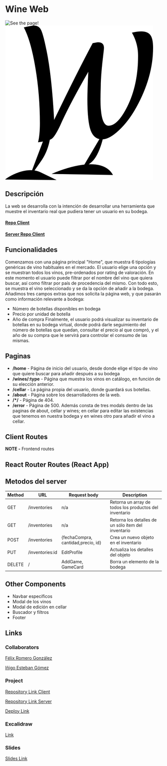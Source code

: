 # Wine Web

![See the page!](https://wineweb.netlify.app/)
![App Logo](/src/images/WineWeb.png)

## Descripción
La web se desarrolla con la intención de desarrollar una herramienta que muestre el inventario real que pudiera tener un usuario en su bodega.
#### [Repo Client](https://github.com/inigoestebangomez/cellar-app.git)
#### [Server Repo Client](https://github.com/inigoestebangomez/server-cellar-app.git)

## Funcionalidades
Comenzamos con una página principal "Home", que muestra 6 tipologías genéricas de vino habituales en el mercado.
El usuario elige una opción y se  muestran todos los vinos, pre-ordenados por rating de valoración. En este momento el usuario puede filtrar por el nombre del vino que quiera buscar, así como filtrar por país de procedencia del mismo.
Con todo esto, se muestra el vino seleccionado y se da la opción de añadir a la bodega. Añadimos tres campos extras que nos solicita la página web, y que pasarán como información relevante a bodega:
- Número de botellas disponibles en bodega
- Precio por unidad de botella
- Año de compra
Finalmente, el usuario podrá visualizar su inventario de botellas en su bodega virtual, donde podrá darle seguimiento del número de botellas que quedan, consultar el precio al que compró, y el año de su compra que le servirá para controlar el consumo de las mismas.

## Paginas
- **/home** - Página de inicio del usuario, desde donde elige el tipo de vino que quiere buscar para añadir después a su bodega
- **/wines/:type** - Página que muestra los vinos en catálogo, en función de su elección anterior.
- **/cellar** - La página propia del usuario, donde guardará sus botellas.
- **/about** - Página sobre los desarrolladores de la web.
- **/*/** - Página de 404.
- **/error** - Página de 500.
Además consta de tres modals dentro de las paginas de about, cellar y wines; en cellar para editar las existencias que tenemos en nuestra bodega y en wines otro para añadir el vino a cellar.

## Client Routes

**NOTE -** Frontend routes

## React Router Routes (React App)
## Metodos del server
| Method                      | URL             |Request body                          | Description                                                   |
| --------------------------- | ----------------| -----------------------------------  |  ------------------------------------------------------------ |
| GET                         | /inventories    | n/a                                  | Retorna un array de todos los productos del inventario        |
| GET                         | /inventories    | n/a                                  | Retorna los detalles de un sólo ítem del inventario           |
| POST                        | /inventories    | {fechaCompra, cantidad,precio, id}   | Crea un nuevo objeto en el inventario                         |
| PUT                         | /inventories:id | EditProfile                          | Actualiza los detalles del objeto                             |
| DELETE                      | /               | AddGame, GameCard                    | Borra un elemento de la bodega                                |

## Other Components

- Navbar específicos
- Modal de los vinos
- Modal de edición en cellar
- Buscador y filtros
- Footer

## Links

### Collaborators

[Félix Romero González](https://github.com/FelixFS3D)

[Iñigo Esteban Gómez](https://github.com/inigoestebangomez)

### Project

[Repository Link Client](https://github.com/inigoestebangomez/cellar-app.git)

[Repository Link Server](https://github.com/inigoestebangomez/server-cellar-app.git)

[Deploy Link](https://wineweb.netlify.app/)

### Excalidraw

[Link](https://excalidraw.com/#room=2f378d367ddc0f80352c,JLxHTJWOODyU1j8Oli5w7A)

### Slides

[Slides Link](https://www.canva.com/design/DAGMCuc-bX8/j9xE0qdCMdfI_JKNcwabDA/edit?utm_content=DAGMCuc-bX8&utm_campaign=designshare&utm_medium=link2&utm_source=sharebutton)